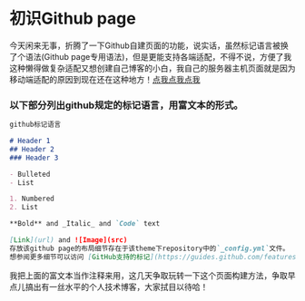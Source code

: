 # 初识Github page
今天闲来无事，折腾了一下Github自建页面的功能，说实话，虽然标记语言被换了个语法(Github page专用语法)，但是更能支持各端适配，不得不说，方便了我这种懒得做复杂适配又想创建自己博客的小白，我自己的服务器主机页面就是因为移动端适配的原因到现在还在这种地方！[点我点我点我](http://xiaozhang.get.vip/)
### 以下部分列出github规定的标记语言，用富文本的形式。
```markdown
github标记语言

# Header 1
## Header 2
### Header 3

- Bulleted
- List

1. Numbered
2. List

**Bold** and _Italic_ and `Code` text

[Link](url) and ![Image](src)
存放该github page的布局细节存在于该theme下repository中的`_config.yml`文件。
想参阅更多细节可以访问 [GitHub支持的标记](https://guides.github.com/features/mastering-markdown/).
```
我把上面的富文本当作注释来用，这几天争取玩转一下这个页面构建方法，争取早点儿搞出有一丝水平的个人技术博客，大家拭目以待哈！
